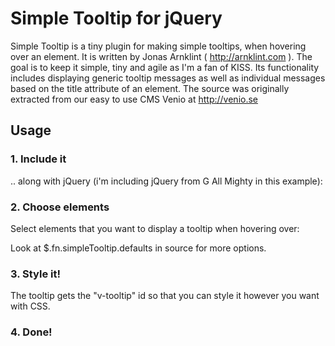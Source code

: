 # Simple Tooltip for jQuery

Simple Tooltip is a tiny plugin for making simple tooltips, when hovering over an element. It is written by Jonas Arnklint ( http://arnklint.com ). The goal is to keep it simple, tiny and agile as I'm a fan of KISS. Its functionality includes displaying generic tooltip messages as well as individual messages based on the title attribute of an element. The source was originally extracted from our easy to use CMS Venio at http://venio.se

## Usage

### 1. Include it

.. along with jQuery (i'm including jQuery from G All Mighty in this example):

  <script type="text/javascript" charset="utf-8" src="http://ajax.googleapis.com/ajax/libs/jquery/1.3.2/jquery.min.js"></script>
  <script src="path/to/jquery.simple-tooltip.js" type="text/javascript" charset="utf-8"></script>

### 2. Choose elements

Select elements that you want to display a tooltip when hovering over:

  <script type="text/javascript" charset="utf-8">
    jQuery(document).ready(function(){
      $('#my-link, p span').simpleTooltip({
        title: 'me is a tooltip'
      });
    });
  </script>

Look at   $.fn.simpleTooltip.defaults in source for more options.

### 3. Style it! 

The tooltip gets the "v-tooltip" id so that you can style it however you want with CSS. 

  <style type="text/css" media="screen">
    #v-tooltip {
      position:absolute;
    	background:#000;
    	padding:3px 5px;
    	color:#fff;
    	font-size: 11px;
    	font-family: Arial, Verdana, sans-serif;
    	display:none;
      -moz-border-radius: 3px;
    	-webkit-border-radius: 3px;	
    }
  </style>

### 4. Done!
